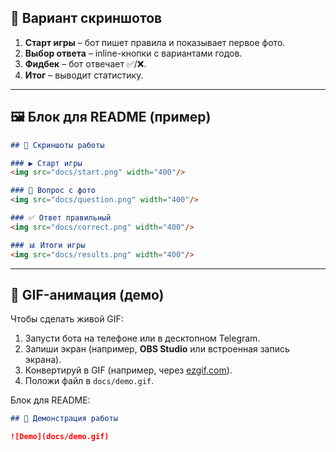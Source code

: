 ## 📸 Вариант скриншотов

1. **Старт игры** – бот пишет правила и показывает первое фото.
2. **Выбор ответа** – inline-кнопки с вариантами годов.
3. **Фидбек** – бот отвечает ✅/❌.
4. **Итог** – выводит статистику.

---

## 🖼️ Блок для README (пример)

```markdown
## 📸 Скриншоты работы

### ▶️ Старт игры
<img src="docs/start.png" width="400"/>

### 🔘 Вопрос с фото
<img src="docs/question.png" width="400"/>

### ✅ Ответ правильный
<img src="docs/correct.png" width="400"/>

### 📊 Итоги игры
<img src="docs/results.png" width="400"/>
```

---

## 🎥 GIF-анимация (демо)

Чтобы сделать живой GIF:

1. Запусти бота на телефоне или в десктопном Telegram.
2. Запиши экран (например, **OBS Studio** или встроенная запись экрана).
3. Конвертируй в GIF (например, через [ezgif.com](https://ezgif.com/video-to-gif)).
4. Положи файл в `docs/demo.gif`.

Блок для README:

```markdown
## 🎥 Демонстрация работы

![Demo](docs/demo.gif)
```

